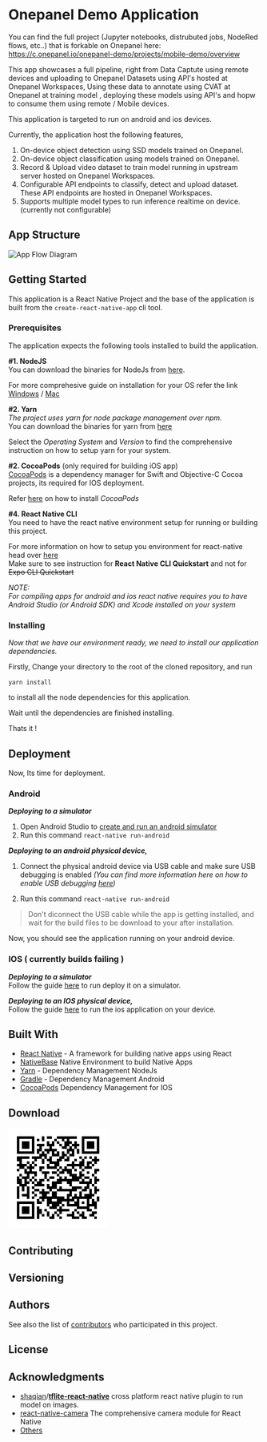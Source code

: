 
# Onepanel Demo Application

You can find the full project (Jupyter notebooks, distrubuted jobs, NodeRed flows, etc..) that is forkable on Onepanel here:  https://c.onepanel.io/onepanel-demo/projects/mobile-demo/overview


This app showcases a full pipeline, right from Data Captute using remote devices and uploading to Onepanel Datasets using API's hosted at Onepanel Workspaces, Using these data to annotate using CVAT at Onepanel at training model , deploying these models using API's and hopw to consume them using remote / Mobile devices. 

This application is targeted to run on android and ios devices.

Currently, the application host the following features,
1. On-device object detection using SSD models trained on Onepanel.
2. On-device object classification using models trained on Onepanel.
3. Record & Upload video dataset  to train model running in upstream server hosted on Onepanel Workspaces.
4. Configurable API endpoints to classify, detect and upload dataset. These API endpoints are hosted in Onepanel Workspaces.
5. Supports multiple model types  to run inference realtime on device. (currently not configurable) 

## App Structure
![App Flow Diagram](/assets/mobile_app_flow.png)


## Getting Started

This application is a React Native Project and the base of the application is built from the `create-react-native-app` cli tool.

### Prerequisites

The application expects the following tools installed to build the application.

**#1.  NodeJS** \
You can download the binaries for NodeJs from [here](https://nodejs.org/en/download/).

For more comprehesive guide on installation for your OS refer the link
[Windows](https://nodesource.com/blog/installing-nodejs-tutorial-windows/) / [Mac](https://nodesource.com/blog/installing-nodejs-tutorial-mac-os-x/)

**#2.  Yarn** \
*The project uses yarn for node package management over npm.* \
You can download the binaries for yarn from [here](https://yarnpkg.com/lang/en/)

Select the *Operating System* and *Version* to find the comprehensive instruction on how to setup yarn for your system. 

**#2.  CocoaPods** (only required for building iOS app) \
[CocoaPods](https://cocoapods.org/)  is a dependency manager for Swift and Objective-C Cocoa projects, its required for IOS deployment.

Refer [here](https://cocoapods.org/)  on how to install *CocoaPods*

**#4. React Native CLI** \
	You need to have the react native environment setup for running or building this project.
	
For more information on how to setup you environment for react-native head over [here](https://facebook.github.io/react-native/docs/getting-started.html) \
Make sure to see instruction for  **React Native CLI Quickstart** and not for ~~Expo CLI Quickstart~~

*NOTE: \
For compiling apps for android and ios react native requires you to have Android Studio (or Android SDK) and Xcode installed on your system* 




### Installing

*Now that we have our environment ready, we need to install our application dependencies.*

Firstly, 
Change your directory to the root of the cloned repository, 
and run

```
yarn install
```
to install all the node dependencies for this application.

Wait until the dependencies are finished installing.

Thats it !


## Deployment
Now, Its time for deployment.

### **Android**

***Deploying to a simulator***

 1. Open Android Studio to  [create and run an android
    simulator](https://developer.android.com/studio/run/managing-avds) 
 2. Run this command `react-native run-android` 

***Deploying to an android physical device,***
 1. Connect the physical android device via USB cable and make sure USB debugging is enabled  *(You can find more information here on how to enable USB debugging [here](https://developer.android.com/studio/debug/dev-options))*
 
 2. Run this command `react-native run-android`
> Don't diconnect the USB cable while the app is getting installed,
> and wait for the build files to be download to your after installation.
> 
Now, you should see the application running on your android device.

### **IOS** ( currently builds failing )

***Deploying to a simulator*** \
Follow the guide [here](https://facebook.github.io/react-native/docs/running-on-simulator-ios) to run deploy it on a simulator.

***Deploying to an IOS physical device,*** \
 Follow the guide [here](https://facebook.github.io/react-native/docs/running-on-device) to run the ios application on your device.

## Built With

* [React Native](https://facebook.github.io/react-native/) - A framework for building native apps using React
* [NativeBase](https://nativebase.io/) Native Environment to build Native Apps
* [Yarn](https://yarnpkg.com/lang/en/) - Dependency Management NodeJs
* [Gradle](https://gradle.org/) - Dependency Management Android
* [CocoaPods](https://cocoapods.org/)  Dependency Management for IOS
## Download
![Download the Android App](/assets/androidapp.png) 
## Contributing

## Versioning

## Authors

See also the list of [contributors](https://github.com/onepanelio/demo-app/contributors) who participated in this project.

## License

## Acknowledgments

*  [shaqian](https://github.com/shaqian)/**[tflite-react-native](https://github.com/shaqian/tflite-react-native/tree/master/example)**  cross platform  react native plugin to run model on images.
* [react-native-camera](https://react-native-community.github.io/react-native-camera/) The comprehensive camera module for React Native
* [Others](https://github.com/onepanelio/demo-app/blob/master/package.json)
